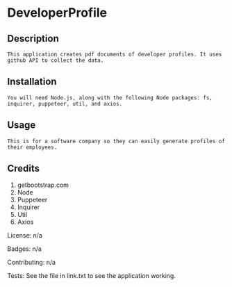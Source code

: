 # DeveloperProfile

## Description

    This application creates pdf documents of developer profiles. It uses github API to collect the data.

<!-- #### Videos

    [![Developer Profile Video](http://img.youtube.com/vi/J08n39DxABo/0.jpg)](https://www.youtube.com/watch?v=J08n39DxABo/ "Developer Profile")

    [Developer Profile](https://www.youtube.com/watch?v=J08n39DxABo/) -->

## Installation

    You will need Node.js, along with the following Node packages: fs, inquirer, puppeteer, util, and axios.

## Usage

    This is for a software company so they can easily generate profiles of their employees.

## Credits

1. getbootstrap.com
2. Node
3. Puppeteer
4. Inquirer
5. Util
6. Axios

License: n/a

Badges: n/a

Contributing: n/a

Tests: See the file in link.txt to see the application working.
